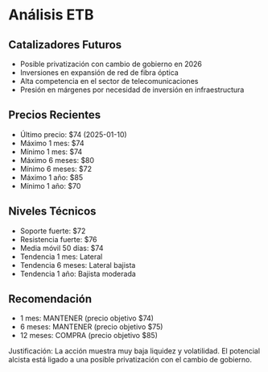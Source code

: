 # Análisis ETB

## Catalizadores Futuros
- Posible privatización con cambio de gobierno en 2026
- Inversiones en expansión de red de fibra óptica
- Alta competencia en el sector de telecomunicaciones
- Presión en márgenes por necesidad de inversión en infraestructura

## Precios Recientes
- Último precio: $74 (2025-01-10)
- Máximo 1 mes: $74
- Mínimo 1 mes: $74
- Máximo 6 meses: $80
- Mínimo 6 meses: $72
- Máximo 1 año: $85
- Mínimo 1 año: $70

## Niveles Técnicos
- Soporte fuerte: $72
- Resistencia fuerte: $76
- Media móvil 50 días: $74
- Tendencia 1 mes: Lateral
- Tendencia 6 meses: Lateral bajista
- Tendencia 1 año: Bajista moderada

## Recomendación
- 1 mes: MANTENER (precio objetivo $74)
- 6 meses: MANTENER (precio objetivo $75)
- 12 meses: COMPRA (precio objetivo $85)

Justificación: La acción muestra muy baja liquidez y volatilidad. El potencial alcista está ligado a una posible privatización con el cambio de gobierno.
